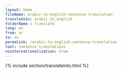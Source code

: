 ```yaml
---
layout: home
fileName: arabic-to-english-sentence-translation
translatein: arabic_to_english
folderName : translate
lang: en
from: ar
to: en
permalink: /arabic-to-english-sentence-translation
tool: sentence-translations
nointernationalization: true
---
```

{% include section/translateinto.html %}
